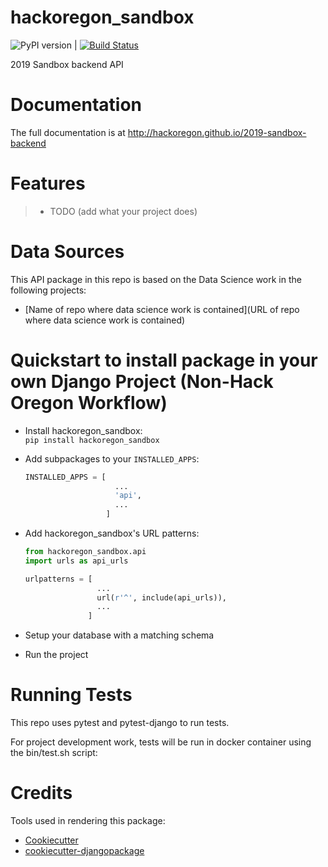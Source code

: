 # hackoregon_sandbox

![PyPI version](https://badge.fury.io/py/2019-sandbox-backend.svg) | [![Build Status](https://travis-ci.org/hackoregon/2019-sandbox-backend.svg?branch=master)](https://travis-ci.org/hackoregon/2019-sandbox-backend)

2019 Sandbox backend API

# Documentation

The full documentation is at http://hackoregon.github.io/2019-sandbox-backend


# Features

> -   TODO (add what your project does)

# Data Sources

This API package in this repo is based on the Data Science work in the following projects:

* [Name of repo where data science work is contained](URL of repo where data science work is contained)

# Quickstart to install package in your own Django Project (Non-Hack Oregon Workflow)

* Install hackoregon_sandbox:  
  `pip install hackoregon_sandbox`

* Add subpackages to your `INSTALLED_APPS`:

  ```python
  INSTALLED_APPS = [     
                      ...     
                      'api',     
                      ...
                    ]
  ```

* Add hackoregon_sandbox's URL patterns:

  ```python
  from hackoregon_sandbox.api
  import urls as api_urls   

  urlpatterns = [     
                  ...     
                  url(r'^', include(api_urls)),     
                  ...
                ]
  ```

* Setup your database with a matching schema

* Run the project

# Running Tests

This repo uses pytest and pytest-django to run tests.

For project development work, tests will be run in docker container
using the bin/test.sh script:

# Credits

Tools used in rendering this package:

 * [Cookiecutter](https://github.com/audreyr/cookiecutter)
 * [cookiecutter-djangopackage](https://github.com/pydanny/cookiecutter-djangopackage)
